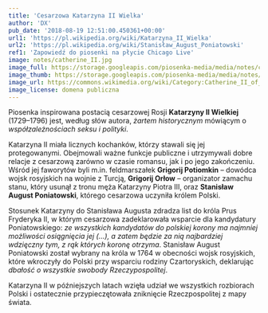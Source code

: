 ```yaml
---
title: 'Cesarzowa Katarzyna II Wielka'
author: 'DX'
pub_date: '2018-08-19 12:51:00.450361+00:00'
url1: 'https://pl.wikipedia.org/wiki/Katarzyna_II_Wielka'
url2: 'https://pl.wikipedia.org/wiki/Stanisław_August_Poniatowski'
ref1: 'Zapowiedź do piosenki na płycie Chicago Live'
image: notes/catherine_II.jpg
image_full: https://storage.googleapis.com/piosenka-media/media/notes/catherine_II.jpg
image_thumb: https://storage.googleapis.com/piosenka-media/media/notes/catherine_II.jpg.0x300_q85_upscale.jpg
image_url: https://commons.wikimedia.org/wiki/Category:Catherine_II_of_Russia#/media/File:Profile_portrait_of_Catherine_II_by_Fedor_Rokotov_(1763,_Tretyakov_gallery).jpg
image_license: domena publiczna
---
```


Piosenka inspirowana postacią cesarzowej Rosji **Katarzyny II Wielkiej** \(1729–1796\) jest, według słów autora, _żartem historycznym_ mówiącym o _współzależnościach seksu i polityki_.

Katarzyna II miała licznych kochanków, którzy stawali się jej protegowanymi. Obejmowali ważne funkcje publiczne i utrzymywali dobre relacje z cesarzową zarówno w czasie romansu, jak i po jego zakończeniu. Wśród jej faworytów  byli m.in. feldmarszałek **Grigorij Potiomkin** – dowódca wojsk rosyjskich na wojnie z Turcją, **Grigorij Orłow** – organizator zamachu stanu, który usunął z tronu męża Katarzyny Piotra III, oraz **Stanisław August Poniatowski**, którego cesarzowa uczyniła królem Polski.

Stosunek Katarzyny do Stanisława Augusta zdradza list do króla Prus Fryderyka II, w którym cesarzowa zadeklarowała wsparcie dla kandydatury Poniatowskiego: _ze wszystkich kandydatów do polskiej korony ma najmniej możliwości osiągnięcia jej \(...\), a zatem będzie za nią najbardziej wdzięczny tym, z rąk których koronę otrzyma_. Stanisław August Poniatowski został wybrany na króla w 1764 w obecności wojsk rosyjskich, które wkroczyły do Polski przy wsparciu rodziny Czartoryskich, deklarując _dbałość o wszystkie swobody Rzeczypospolitej_.

Katarzyna II w późniejszych latach wzięła udział we wszystkich rozbiorach Polski i ostatecznie przypieczętowała zniknięcie Rzeczpospolitej z mapy świata.
